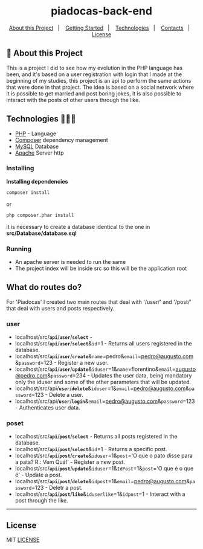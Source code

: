 <h1 align="center">piadocas-back-end</h1>

   
<p align="center">
  <a href="#notebook-About-this-Project">About this Project</a>&nbsp;&nbsp;&nbsp;|&nbsp;&nbsp;&nbsp;
  <a href="#rocket-Getting-Started">Getting Started</a>&nbsp;&nbsp;&nbsp;|&nbsp;&nbsp;&nbsp;
  <a href="#user-content-technologies-">Technologies</a>&nbsp;&nbsp;&nbsp;|&nbsp;&nbsp;&nbsp;
  <a href="#mailbox-Contacts">Contacts</a>&nbsp;&nbsp;&nbsp;|&nbsp;&nbsp;&nbsp;  
  <a href="#memo-license">License</a>
</p>   
   
## :notebook: About this Project

This is a project I did to see how my evolution in the PHP language has been, and it's based on a user registration with login that I made at the beginning of my studies, 
this project is an api to perform the same actions that were done in that project.
The idea is based on a social network where it is possible to get married and post boring jokes, it is also possible to interact with the posts of other users through the like.

## Technologies 🐱‍🏍🎂

- [PHP](https://www.php.net/) - Language
- [Composer](https://getcomposer.org/) dependency management
- [MySQL](https://www.mysql.com/) Database
- [Apache](https://www.apache.org) Server http


### Installing

**Installing dependencies**

```bash
composer install
```
or 

```bash
php composer.phar install
```

it is necessary to create a database identical to the one in **src/Database/database.sql**

### Running

- An apache server is needed to run the same
- The project index will be inside src so this will be the application root

## What do routes do?

For 'Piadocas' I created two main routes that deal with '/user/' and '/post/' that deal with users and posts respectively.

### user

- localhost/src/**`api`**/**`user`**/**`select`** - 
- localhost/src/**`api`**/**`user`**/**`select`**&`id`=1 - Returns all users registered in the database.
- localhost/src/**`api`**/**`user`**/**`create`**&`name`=pedro&`email`=pedro@augusto.com&`password`=123 - Register a new user.
- localhost/src/**`api`**/**`user`**/**`update`**&`iduser`=1&`name`=florentino&`email`=augusto@pedro.com&`password`=234 - Updates the user data, being mandatory only the iduser and some of the other parameters that will be updated.
- localhost/src/api/**`user`**/**`delete`**&`iduser`=1&`email`=pedro@augusto.com&`password`=123 - Delete a user.
- localhost/src/api/**`user`**/**`login`**&`email`=pedro@augusto.com&`password`=123 - Authenticates user data.

### poset

- localhost/src/**`api`**/**`post`**/**`select`** - Returns all posts registered in the database.
- localhost/src/**`api`**/**`post`**/**`select`**&`id`=1 - Returns a specific post.
- localhost/src/**`api`**/**`post`**/**`create`**&`iduser`=1&`post`='O que o pato disse para a pata? R.: Vem Quá!' - Register a new post.
- localhost/src/**`api`**/**`post`**/**`update`**&`iduser`=1&`IdPost`=1&`post`='O que é o que é' - Update a post.
- localhost/src/**`api`**/**`post`**/**`delete`**&`idpost`=1&`email`=pedro@augusto.com&`password`=123 - Deletr a post.
- localhost/src/**`api`**/**`post`**/**`like`**&`iduserlike`=1&`idpost`=1 - Interact with a post through the like.


------------------
## License

MIT [LICENSE](LICENSE.md)
